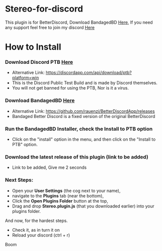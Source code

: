 # Stereo-for-discord

This plugin is for BetterDiscord, Download BandagedBD [Here](http://github.com), If you need any support feel free to join my discord [Here](https://discord.gg/3XwZpVAyAV)

# How to Install

### Download Discord PTB [Here](https://discordapp.com/api/download/ptb?platform=win)
* Alternative Link: https://discordapp.com/api/download/ptb?platform=win
* This is the Discord Public Test Build and is made by Discord themselves.
* You will not get banned for using the PTB, Nor is it a virus.



### Download BandagedBD [Here](https://github.com/rauenzi/BetterDiscordApp/releases)
* Alternative Link: https://github.com/rauenzi/BetterDiscordApp/releases
* Bandaged Better Discord is a fixed version of the original BetterDiscord



### Run the BandagedBD Installer, check the **Install to PTB** option
* Click on the "install" option in the menu, and then click on the "Install to PTB" option.



### Download the latest release of this plugin (link to be added)
* Link to be added, Give me 2 seconds



### Next Steps:
* Open your **User Settings** (the cog next to your name), 
* navigate to the **Plugins** tab (near the bottom), 
* Click the **Open Plugins Folder** button at the top, 
* Drag and drop **Stereo.plugin.js** (that you downloaded earlier) into your plugins folder. 



And now, for the hardest steps.
* Check it, as in turn it on
* Reload your discord (ctrl + r)

Boom
